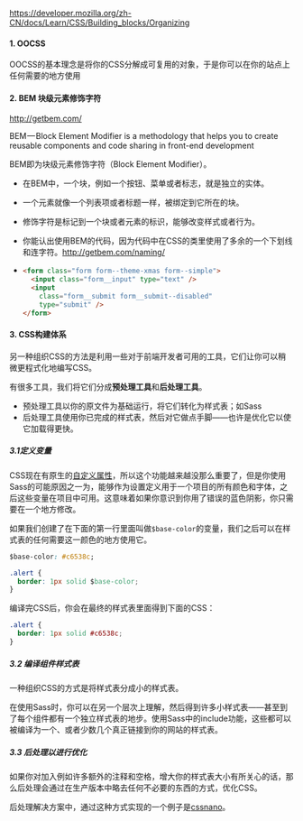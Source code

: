 https://developer.mozilla.org/zh-CN/docs/Learn/CSS/Building_blocks/Organizing

#### 1. OOCSS

OOCSS的基本理念是将你的CSS分解成可复用的对象，于是你可以在你的站点上任何需要的地方使用





#### 2. BEM 块级元素修饰字符

http://getbem.com/ 

BEM — Block Element Modifier is a methodology that helps you to create reusable components and code sharing in front-end development

BEM即为块级元素修饰字符（Block Element Modifier）。

- 在BEM中，一个块，例如一个按钮、菜单或者标志，就是独立的实体。

- 一个元素就像一个列表项或者标题一样，被绑定到它所在的块。

- 修饰字符是标记到一个块或者元素的标识，能够改变样式或者行为。

- 你能认出使用BEM的代码，因为代码中在CSS的类里使用了多余的一个下划线和连字符。http://getbem.com/naming/

- ```html
  <form class="form form--theme-xmas form--simple">
    <input class="form__input" type="text" />
    <input
      class="form__submit form__submit--disabled"
      type="submit" />
  </form>
  ```

  

#### 3. CSS构建体系

另一种组织CSS的方法是利用一些对于前端开发者可用的工具，它们让你可以稍微更程式化地编写CSS。

有很多工具，我们将它们分成**预处理工具**和**后处理工具**。

- 预处理工具以你的原文件为基础运行，将它们转化为样式表；如Sass
- 后处理工具使用你已完成的样式表，然后对它做点手脚——也许是优化它以使它加载得更快。

##### 3.1定义变量

CSS现在有原生的[自定义属性](https://developer.mozilla.org/zh-CN/docs/Web/CSS/Using_CSS_custom_properties)，所以这个功能越来越没那么重要了，但是你使用Sass的可能原因之一为，能够作为设置定义用于一个项目的所有颜色和字体，之后这些变量在项目中可用。这意味着如果你意识到你用了错误的蓝色阴影，你只需要在一个地方修改。

如果我们创建了在下面的第一行里面叫做`$base-color`的变量，我们之后可以在样式表的任何需要这一颜色的地方使用它。

```css
$base-color: #c6538c;

.alert {
  border: 1px solid $base-color;
}
```

编译完CSS后，你会在最终的样式表里面得到下面的CSS：

```css
.alert {
  border: 1px solid #c6538c;
}
```

##### 3.2 编译组件样式表

一种组织CSS的方式是将样式表分成小的样式表。

在使用Sass时，你可以在另一个层次上理解，然后得到许多小样式表——甚至到了每个组件都有一个独立样式表的地步。使用Sass中的include功能，这些都可以被编译为一个、或者少数几个真正链接到你的网站的样式表。

##### 3.3 后处理以进行优化

如果你对加入例如许多额外的注释和空格，增大你的样式表大小有所关心的话，那么后处理会通过在生产版本中略去任何不必要的东西的方式，优化CSS。

后处理解决方案中，通过这种方式实现的一个例子是[cssnano](https://cssnano.co/)。
